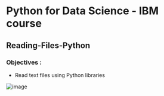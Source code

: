 

# Python for Data Science - IBM course #
## Reading-Files-Python ##


### Objectives : ###
- Read text files using Python libraries


![image](https://user-images.githubusercontent.com/85174125/144459181-b902c679-d49a-41ea-82e7-3421191ca70a.png)

